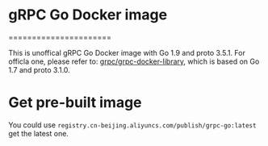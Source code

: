 # gRPC Go Docker image
======================

This is unoffical gRPC Go Docker image with Go 1.9 and proto 3.5.1. For officla one, please refer to: [grpc/grpc-docker-library](https://github.com/grpc/grpc-docker-library/tree/master/1.0/golang), which is based on Go 1.7 and proto 3.1.0.

# Get pre-built image

You could use `registry.cn-beijing.aliyuncs.com/publish/grpc-go:latest` get the latest one.



